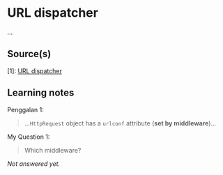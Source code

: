 # URL dispatcher

...

## Source(s)

[1]: [URL dispatcher](https://docs.djangoproject.com/en/5.0/topics/http/urls/)

## Learning notes

Penggalan 1:
> ...`HttpRequest` object has a `urlconf` attribute (**set by middleware**)...

My Question 1:
> Which middleware?

_Not answered yet._
